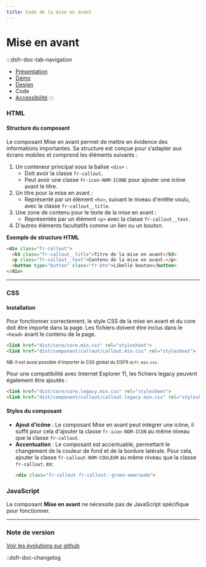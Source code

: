 ```yaml
---
title: Code de la mise en avant
---
```

# Mise en avant

:::dsfr-doc-tab-navigation
- [Présentation](../index.md)
- [Démo](../demo/index.md)
- [Design](../design/index.md)
- Code
- [Accessibilité](../accessibility/index.md)
:::

### HTML

#### Structure du composant
Le composant Mise en avant permet de mettre en évidence des informations importantes. Sa structure est conçue pour s’adapter aux écrans mobiles et comprend les éléments suivants :

1. Un conteneur principal sous la balise `<div>` :
    - Doit avoir la classe `fr-callout`.
    - Peut avoir une classe `fr-icon-NOM-ICONE` pour ajouter une icône avant le titre.
2. Un titre pour la mise en avant :
    - Représenté par un élément `<hx>`, suivant le niveau d'entête voulu, avec la classe `fr-callout__title`.
3. Une zone de contenu pour le texte de la mise en avant :
    - Représentée par un élément `<p>` avec la classe `fr-callout__text`.
4. D'autres éléments facultatifs comme un lien ou un bouton.

**Exemple de structure HTML**

```HTML
<div class="fr-callout">
  <h3 class="fr-callout__title">Titre de la mise en avant</h3>
  <p class="fr-callout__text">Contenu de la mise en avant.</p>
  <button type="button" class="fr-btn">Libellé bouton</button>
</div>
```

---

### CSS

#### Installation

Pour fonctionner correctement, le style CSS de la mise en avant et du core doit être importé dans la page. Les fichiers doivent être inclus dans le `<head>` avant le contenu de la page.

```HTML
<link href="dist/core/core.min.css" rel="stylesheet">
<link href="dist/component/callout/callout.min.css" rel="stylesheet">
```

<small>NB: Il est aussi possible d'importer le CSS global du DSFR `dsfr.min.css`.</small>

Pour une compatibilité avec Internet Explorer 11, les fichiers legacy peuvent également être ajoutés :

```HTML
<link href="dist/core/core.legacy.min.css" rel="stylesheet">
<link href="dist/component/callout/callout.legacy.min.css" rel="stylesheet">
```

#### Styles du composant

- **Ajout d'icône** : Le composant Mise en avant peut intégrer une icône, il suffit pour cela d'ajouter la classe `fr-icon-NOM-ICON` au même niveau que la classe `fr-callout`.
- **Accentuation** : Le composant est accentuable, permettant le changement de la couleur de fond et de la bordure latérale. Pour cela, ajouter la classe `fr-callout-NOM-COULEUR` au même niveau que la classe `fr-callout`. ex:
  ```HTML
  <div class="fr-callout fr-callout--green-emeraude">
  ```

### JavaScript

Le composant **Mise en avant** ne nécessite pas de JavaScript spécifique pour fonctionner.

---

### Note de version

[Voir les évolutions sur github](https://github.com/GouvernementFR/dsfr/pulls?q=is%3Apr+is%3Aclose+callout+)

::dsfr-doc-changelog
